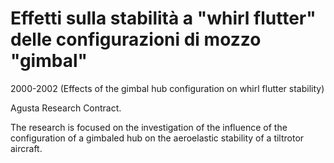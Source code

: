 ---
---

# Effetti sulla stabilità a "whirl flutter" delle configurazioni di mozzo "gimbal"

2000-2002
(Effects of the gimbal hub configuration on whirl flutter stability)

Agusta Research Contract.

The research is focused on the investigation of the influence of the configuration of a gimbaled hub on the aeroelastic stability of a tiltrotor aircraft. 
